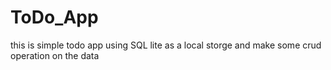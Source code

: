 # ToDo_App
 this is simple todo app using SQL lite as a local storge and make some crud operation on the data
